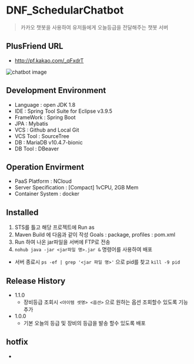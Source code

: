 # DNF_SchedularChatbot
> 카카오 챗봇을 사용하여 유저들에게 오늘등급을 전달해주는 챗봇 서버

## PlusFriend URL
- http://pf.kakao.com/_qFxdrT

![chatbot image](https://user-images.githubusercontent.com/38848719/64661078-28622800-d47e-11e9-9c60-79514784f5b9.gif)

## Development Environment
* Language : open JDK 1.8
* IDE : Spring Tool Suite for Eclipse v3.9.5
* FrameWork : Spring Boot
* JPA : Mybatis
* VCS : Github and Local Git
* VCS Tool : SourceTree
* DB : MariaDB v10.4.7-bionic
* DB Tool : DBeaver

## Operation Envirment
* PaaS Platform : NCloud
* Server Specification : [Compact] 1vCPU, 2GB Mem
* Container System : docker

## Installed 
1. STS를 틀고 해당 프로젝트에 Run as
2. Maven Build 에 다음과 같이 작성 Goals : package, profiles : pom.xml
3. Run 하여 나온 jar파일을 서버에 FTP로 전송
4. `nohub java -jar <jar파일 명>.jar &` 명령어를 사용하여 배포

* 서버 종료시 `ps -ef | grep '<jar 파일 명>'` 으로 pid를 찾고 `kill -9 pid` 

## Release History

* 1.1.0
    * 장비등급 조회시 `<아이템 셋명> <옵션>` 으로 원하는 옵션 조회할수 있도록 기능추가
* 1.0.0
    * 기본 오늘의 등급 및 장비의 등급을 발송 할수 있도록 배포

## hotfix
-
